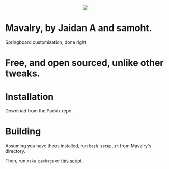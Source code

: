 <p align="center">
  <img src="https://raw.githubusercontent.com/ajaidan/Mavalry/master/mavalryprefs/Resources/PrefHeader@2x.png">
</p>

# Mavalry, by Jaidan A and samoht.
 Springboard customization, done right.

# Free, and open sourced, unlike other tweaks.

# Installation

Download from the Packix repo.

# Building

Assuming you have theos installed, run ```bash setup.sh``` from Mavalry's directory.

Then, run ```make package``` or [this script](https://github.com/samoht9277/mpi).
